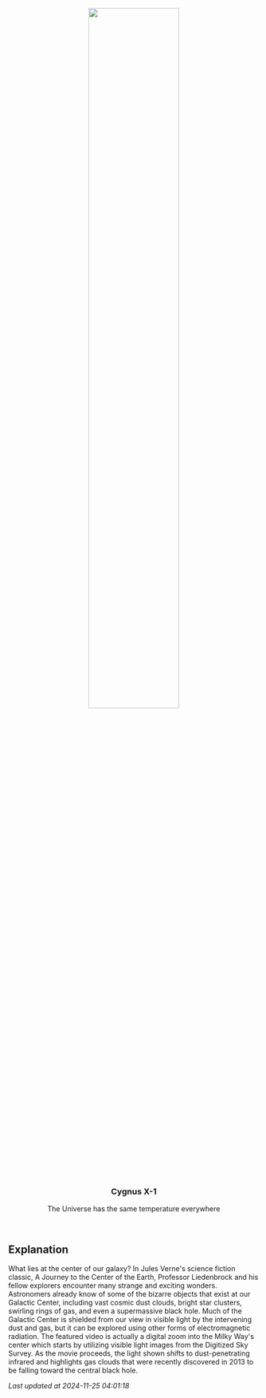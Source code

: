 <p align='center'>
    <a href='https://www.youtube.com/embed/FNHexFdacK0?rel=0'><img src='https://images.unsplash.com/photo-1610296669228-602fa827fc1f' width='60%' /></a>
    <h3 align="center">Cygnus X-1</h3>
    <p align="center">The Universe has the same temperature everywhere</p>
</p>
<br/>

Explanation
--
What lies at the center of our galaxy? In Jules Verne's science fiction classic, A Journey to the Center of the Earth, Professor Liedenbrock and his fellow explorers encounter many strange and exciting wonders. Astronomers already know of some of the bizarre objects that exist at our Galactic Center, including vast cosmic dust clouds, bright star clusters, swirling rings of gas, and even a supermassive black hole. Much of the Galactic Center is shielded from our view in visible light by the intervening dust and gas, but it can be explored using other forms of electromagnetic radiation. The featured video is actually a digital zoom into the Milky Way's center which starts by utilizing visible light images from the Digitized Sky Survey. As the movie proceeds, the light shown shifts to dust-penetrating infrared and highlights gas clouds that were recently discovered in 2013 to be falling toward the central black hole.


*Last updated at 2024-11-25 04:01:18*
